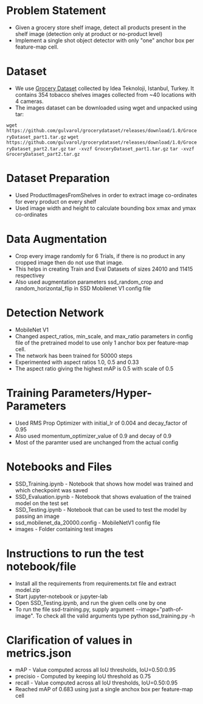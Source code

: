 # Problem Statement
- Given a grocery store shelf image, detect all products present in the shelf image (detection only at product or no-product level)
- Implement a single shot object detector with only "one" anchor box per feature-map cell.

# Dataset
- We use [Grocery Dataset](https://github.com/gulvarol/grocerydataset) collected by Idea Teknoloji, Istanbul, Turkey. It contains 354 tobacco shelves images collected from ~40 locations with 4 cameras.
- The images dataset can be downloaded using wget and unpacked using tar:

`wget https://github.com/gulvarol/grocerydataset/releases/download/1.0/GroceryDataset_part1.tar.gz`
`wget https://github.com/gulvarol/grocerydataset/releases/download/1.0/GroceryDataset_part2.tar.gz`
`tar -xvzf GroceryDataset_part1.tar.gz`
`tar -xvzf GroceryDataset_part2.tar.gz`

# Dataset Preparation
- Used ProductImagesFromShelves in order to extract image co-ordinates for every product on every shelf
- Used image width and height to calculate bounding box xmax and ymax co-ordinates

# Data Augmentation
- Crop every image randomly for 6 Trials, if there is no product in any cropped image then do not use that image.
- This helps in creating Train and Eval Datasets of sizes 24010 and 11415 respectivey
- Also used augmentation parameters ssd_random_crop and random_horizontal_flip in SSD Mobilenet V1 config file

# Detection Network 
- MobileNet V1
- Changed aspect_ratios, min_scale, and max_ratio parameters in config file of the pretrained model to use only 1 anchor box per feature-map cell.
- The network has been trained for 50000 steps
- Experimented with aspect ratios 1.0, 0.5 and 0.33
- The aspect ratio giving the highest mAP is 0.5 with scale of 0.5

# Training Parameters/Hyper-Parameters
- Used RMS Prop Optimizer with initial_lr of 0.004 and decay_factor of 0.95
- Also used momentum_optimizer_value of 0.9 and decay of 0.9
- Most of the paramter used are unchanged from the actual config

# Notebooks and Files
- SSD_Training.ipynb - Notebook that shows how model was trained and which checkpoint was saved
- SSD_Evaluation.ipynb - Notebook that shows evaluation of the trained model on the test set
- SSD_Testing.ipynb - Notebook that can be used to test the model by passing an image
- ssd_mobilenet_da_20000.config - MobileNetV1 config file
- images - Folder containing test images

# Instructions to run the test notebook/file
- Install all the requirements from requirements.txt file and extract model.zip
- Start jupyter-notebook or jupyter-lab
- Open SSD_Testing.ipynb, and run the given cells one by one
- To run the file ssd-training.py, supply argument --image="path-of-image". To check all the valid arguments type python ssd_training.py -h

# Clarification of values in metrics.json
- mAP - Value computed across all IoU thresholds, IoU=0.50:0.95
- precisio - Computed by keeping IoU threshold as 0.75
- recall - Value computed across all IoU thresholds, IoU=0.50:0.95
- Reached mAP of 0.683 using just a single anchox box per feature-map cell
